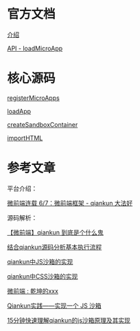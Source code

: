 # 官方文档

[介绍](https://qiankun.umijs.org/zh/guide)

[API - loadMicroApp](https://qiankun.umijs.org/zh/api#loadmicroappapp-configuration)



# 核心源码

[registerMicroApps](https://github.com/umijs/qiankun/blob/master/src/apis.ts)

[loadApp](https://github.com/umijs/qiankun/blob/master/src/loader.ts)

[createSandboxContainer](https://github.com/umijs/qiankun/blob/master/src/sandbox/index.ts)

[importHTML](https://github.com/kuitos/import-html-entry/blob/master/src/index.js)



# 参考文章

平台介绍：

[微前端连载 6/7：微前端框架 - qiankun 大法好](https://juejin.cn/post/6846687602439897101)



源码解析：

[【微前端】qiankun 到底是个什么鬼](https://developer.aliyun.com/article/912677)



[结合qiankun源码分析基本执行流程](https://github.com/careyke/frontend_knowledge_structure/blob/master/microFrontend/question02_01_qiankun_workflow.md)

[qiankun中JS沙箱的实现](https://github.com/careyke/frontend_knowledge_structure/blob/master/microFrontend/question02_03_js_sandbox.md)

[qiankun中CSS沙箱的实现](https://github.com/careyke/frontend_knowledge_structure/blob/master/microFrontend/question02_02_css_sandbox.md)



[微前端 : 乾坤的xxx](https://juejin.cn/post/7070032850237521956)



[Qiankun实践——实现一个 JS 沙箱](https://juejin.cn/post/7153046840231854087)

[15分钟快速理解qiankun的js沙箱原理及其实现](https://juejin.cn/post/6920110573418086413)